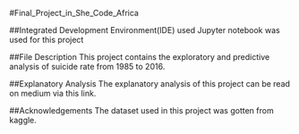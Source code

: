 #Final_Project_in_She_Code_Africa

##Integrated Development Environment(IDE) used
Jupyter notebook was used for this project

##File Description
This project contains the exploratory and predictive analysis of suicide rate from 1985 to 2016.

##Explanatory Analysis
The explanatory analysis of this project can be read on medium via this link.

##Acknowledgements
The dataset used in this project was gotten from kaggle.
